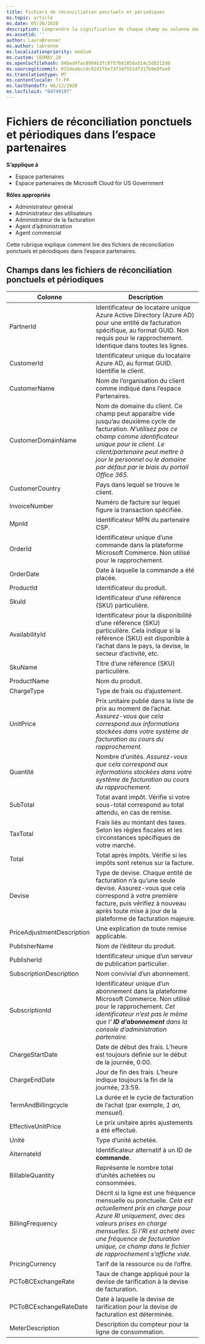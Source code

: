 ```yaml
---
title: Fichiers de réconciliation ponctuels et périodiques
ms.topic: article
ms.date: 05/26/2020
description: Comprendre la signification de chaque champ ou colonne dans les fichiers de rapprochement ponctuels et périodiques de l’espace partenaires.
ms.assetid: ''
author: LauraBrenner
ms.author: labrenne
ms.localizationpriority: medium
ms.custom: SEOMAY.20
ms.openlocfilehash: 84bed4fac8984b3fc8757b8185da514c5d8212d6
ms.sourcegitcommit: 0154eabccdc92d1fbe73734f5514f317b9e9fee0
ms.translationtype: MT
ms.contentlocale: fr-FR
ms.lasthandoff: 06/12/2020
ms.locfileid: "84749197"
---
```

# <a name="one-time-and-recurring-reconciliation-files-in-partner-center"></a>Fichiers de réconciliation ponctuels et périodiques dans l’espace partenaires

**S’applique à**

- Espace partenaires
- Espace partenaires de Microsoft Cloud for US Government

**Rôles appropriés**

- Administrateur général
- Administrateur des utilisateurs
- Administrateur de la facturation
- Agent d’administration
- Agent commercial

Cette rubrique explique comment lire des fichiers de réconciliation ponctuels et périodiques dans l’espace partenaires.

## <a name="fields-in-one-time-and-recurring-reconciliation-files"></a>Champs dans les fichiers de réconciliation ponctuels et périodiques

| Colonne | Description |
| ------ | ----------- |
| PartnerId | Identificateur de locataire unique Azure Active Directory (Azure AD) pour une entité de facturation spécifique, au format GUID. Non requis pour le rapprochement. Identique dans toutes les lignes. |
| CustomerId | Identificateur unique du locataire Azure AD, au format GUID. Identifie le client. |
| CustomerName | Nom de l’organisation du client comme indiqué dans l’espace Partenaires. |
| CustomerDomainName | Nom de domaine du client. Ce champ peut apparaître vide jusqu’au deuxième cycle de facturation. *N’utilisez pas ce champ comme identificateur unique pour le client. Le client/partenaire peut mettre à jour le personnel ou le domaine par défaut par le biais du portail Office 365.* |
| CustomerCountry | Pays dans lequel se trouve le client. |
| InvoiceNumber | Numéro de facture sur lequel figure la transaction spécifiée. |
| MpnId | Identificateur MPN du partenaire CSP. |
| OrderId | Identificateur unique d’une commande dans la plateforme Microsoft Commerce. Non utilisé pour le rapprochement. |
| OrderDate | Date à laquelle la commande a été placée. |
| ProductId | Identificateur du produit. |
| SkuId | Identificateur d’une référence (SKU) particulière. |
| AvailabilityId | Identificateur pour la disponibilité d’une référence (SKU) particulière. Cela indique si la référence (SKU) est disponible à l’achat dans le pays, la devise, le secteur d’activité, etc. |
| SkuName | Titre d’une référence (SKU) particulière. |
| ProductName | Nom du produit. |
| ChargeType | Type de frais ou d’ajustement. |
| UnitPrice | Prix unitaire publié dans la liste de prix au moment de l’achat. *Assurez-vous que cela correspond aux informations stockées dans votre système de facturation au cours du rapprochement.* |
| Quantité | Nombre d’unités. *Assurez-vous que cela correspond aux informations stockées dans votre système de facturation au cours du rapprochement.* |
| SubTotal | Total avant impôt. Vérifie si votre sous-total correspond au total attendu, en cas de remise. |
| TaxTotal | Frais liés au montant des taxes. Selon les règles fiscales et les circonstances spécifiques de votre marché. |
| Total | Total après impôts. Vérifie si les impôts sont retenus sur la facture. |
| Devise | Type de devise. Chaque entité de facturation n’a qu’une seule devise. Assurez-vous que cela correspond à votre première facture, puis vérifiez à nouveau après toute mise à jour de la plateforme de facturation majeure. |
| PriceAdjustmentDescription | Une explication de toute remise applicable. |
| PublisherName | Nom de l’éditeur du produit.
| PublisherId | Identificateur unique d’un serveur de publication particulier. |
| SubscriptionDescription | Nom convivial d’un abonnement. |
| SubscriptionId | Identificateur unique d’un abonnement dans la plateforme Microsoft Commerce. Non utilisé pour le rapprochement. *Cet identificateur n’est pas le même que l' **ID d’abonnement** dans la console d’administration partenaire.* |
| ChargeStartDate | Date de début des frais. L’heure est toujours définie sur le début de la journée, 0:00. |
| ChargeEndDate | Jour de fin des frais. L’heure indique toujours la fin de la journée, 23:59. |
| TermAndBillingcycle | La durée et le cycle de facturation de l’achat (par exemple, *1 an, mensuel*). |
| EffectiveUnitPrice | Le prix unitaire après ajustements a été effectué. |
| Unité | Type d’unité achetée. |
| AlternateId | Identificateur alternatif à un ID de **commande**. |
| BillableQuantity | Représente le nombre total d’unités achetées ou consommées. |
| BillingFrequency | Décrit si la ligne est une fréquence mensuelle ou ponctuelle. *Cela est actuellement pris en charge pour Azure RI uniquement, avec des valeurs prises en charge mensuelles. Si l’RI est acheté avec une fréquence de facturation unique, ce champ dans le fichier de rapprochement s’affiche vide.* |
| PricingCurrency | Tarif de la ressource ou de l’offre. |
| PCToBCExchangeRate | Taux de change appliqué pour la devise de tarification à la devise de facturation. |
| PCToBCExchangeRateDate | Date à laquelle la devise de tarification pour la devise de facturation est déterminée. |
| MeterDescription | Description du compteur pour la ligne de consommation. |
